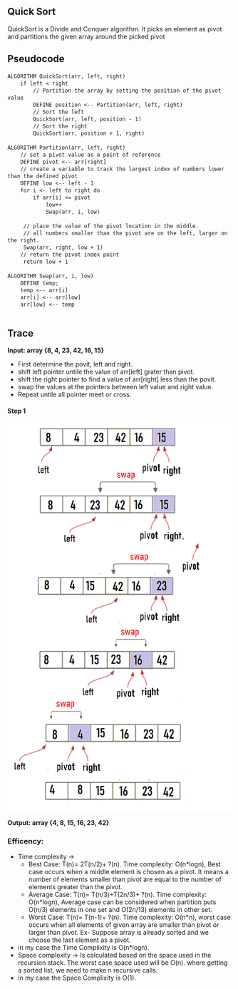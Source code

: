 ## Quick Sort
QuickSort is a Divide and Conquer algorithm. It picks an element as pivot and partitions the given array around the picked pivot

## Pseudocode

```
ALGORITHM QuickSort(arr, left, right)
    if left < right
        // Partition the array by setting the position of the pivot value
        DEFINE position <-- Partition(arr, left, right)
        // Sort the left
        QuickSort(arr, left, position - 1)
        // Sort the right
        QuickSort(arr, position + 1, right)

ALGORITHM Partition(arr, left, right)
    // set a pivot value as a point of reference
    DEFINE pivot <-- arr[right]
    // create a variable to track the largest index of numbers lower than the defined pivot
    DEFINE low <-- left - 1
    for i <- left to right do
        if arr[i] <= pivot
            low++
            Swap(arr, i, low)

     // place the value of the pivot location in the middle.
     // all numbers smaller than the pivot are on the left, larger on the right.
     Swap(arr, right, low + 1)
    // return the pivot index point
     return low + 1

ALGORITHM Swap(arr, i, low)
    DEFINE temp;
    temp <-- arr[i]
    arr[i] <-- arr[low]
    arr[low] <-- temp
      
```
## Trace
**Input: array {8, 4, 23, 42, 16, 15}**

* First determine the povit, left and right.
* shift left pointer untile the value of arr[left] grater than pivot.
* shift the right pointer to find a value of arr[right]  less than the povit.
* swap the values at the pointers between left value and right value.
* Repeat untile all pointer meet or cross.


#### Step 1
![steps_quickSort](steps_quick_Sort.png)

**Output: array {4, 8, 15, 16, 23, 42}**

### Efficency:
* Time complexity -> 
    * Best Case: T(n)= 2T(n/2)+ ?(n). Time complexity: O(n*logn),
Best case occurs when a middle element is chosen as a pivot. It means a number of elements smaller than pivot are equal to the number of elements greater than the pivot.
    * Average Case: T(n)= T(n/3)+T(2n/3)+ ?(n). Time complexity: O(n*logn),
     Average case can be considered when partition puts O(n/3) elements in one set and O(2n/13) elements in other set.
    * Worst Case: T(n)= T(n-1)+ ?(n). Time complexity: O(n*n), worst case occurs when all elements of given array are smaller than pivot or larger than pivot. Ex- Suppose array is already sorted and we choose the last element as a pivot.
* in my case the Time Complixity is O(n*logn).
* Space complexity -> Is calculated based on the space used in the recursion stack. The worst case space used will be O(n). where getting a sorted list, we need to make n recursive calls.
* in my case the Space Complixity is O(1).